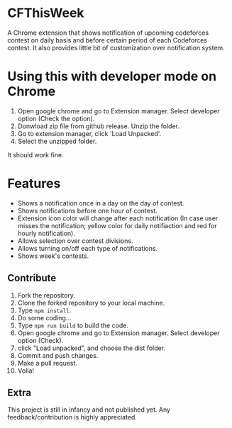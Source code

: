 # CFThisWeek
A Chrome extension that shows notification of upcoming codeforces contest on daily basis and before certain period of each Codeforces contest. It also provides little bit of customization over notification system.

# Using this with developer mode on Chrome
1. Open google chrome and go to Extension manager. Select developer option (Check the option).
2. Donwload zip file from github release. Unzip the folder.
3. Go to extension manager, click 'Load Unpacked'.
4. Select the unzipped folder.

It should work fine.

# Features
* Shows a notification once in a day on the day of contest.
* Shows notifications before one hour of contest.
* Extension icon color will change after each notification (In case user misses the notification; yellow color for daily notifiaction and red for hourly notification).
* Allows selection over contest divisions.
* Allows turning on/off each type of notifications.
* Shows week's contests.


## Contribute
1. Fork the repository.
2. Clone the forked repository to your local machine.
3. Type `npm install`.
4. Do some coding...
5. Type `npm run build` to build the code.
6. Open google chrome and go to Extension manager. Select developer option (Check).
7. click "Load unpacked", and choose the dist folder.
8. Commit and push changes.
9. Make a pull request.
10. Volla!

## Extra
This project is still in infancy and not published yet. Any feedback/contribution is highly appreciated.
